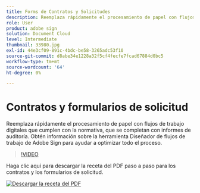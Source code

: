 ```yaml
---
title: Forms de Contratos y Solicitudes
description: Reemplaza rápidamente el procesamiento de papel con flujos de trabajo digitales que cumplen con la normativa, y completa con informes de auditoría
role: User
product: adobe sign
solution: Document Cloud
level: Intermediate
thumbnail: 33980.jpg
exl-id: 44e3cf09-891c-4bdc-be58-3265adc53f10
source-git-commit: d8abe34e1228a32f5cf4fecfe7fcad67884d0bc5
workflow-type: tm+mt
source-wordcount: '64'
ht-degree: 0%

---
```


# Contratos y formularios de solicitud

Reemplaza rápidamente el procesamiento de papel con flujos de trabajo digitales que cumplen con la normativa, que se completan con informes de auditoría. Obtén información sobre la herramienta Diseñador de flujos de trabajo de Adobe Sign para ayudar a optimizar todo el proceso.

>[!VIDEO](https://video.tv.adobe.com/v/33980?hidetitle=true)

Haga clic aquí para descargar la receta del PDF paso a paso para los contratos y los formularios de solicitud.

[![Descargar la receta del PDF](../assets/acrobat_PDF_96.png)](../assets/adobe-sign_set_up_a_workflow_use_case.pdf)
